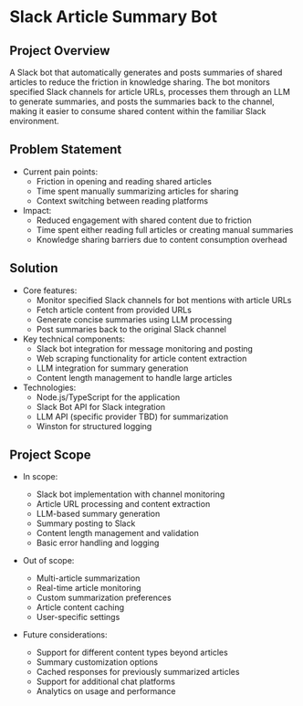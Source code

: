 # Slack Article Summary Bot

## Project Overview

A Slack bot that automatically generates and posts summaries of shared articles to reduce the friction in knowledge sharing. The bot monitors specified Slack channels for article URLs, processes them through an LLM to generate summaries, and posts the summaries back to the channel, making it easier to consume shared content within the familiar Slack environment.

## Problem Statement

- Current pain points:
  - Friction in opening and reading shared articles
  - Time spent manually summarizing articles for sharing
  - Context switching between reading platforms
- Impact:
  - Reduced engagement with shared content due to friction
  - Time spent either reading full articles or creating manual summaries
  - Knowledge sharing barriers due to content consumption overhead

## Solution

- Core features:
  - Monitor specified Slack channels for bot mentions with article URLs
  - Fetch article content from provided URLs
  - Generate concise summaries using LLM processing
  - Post summaries back to the original Slack channel
- Key technical components:
  - Slack bot integration for message monitoring and posting
  - Web scraping functionality for article content extraction
  - LLM integration for summary generation
  - Content length management to handle large articles
- Technologies:
  - Node.js/TypeScript for the application
  - Slack Bot API for Slack integration
  - LLM API (specific provider TBD) for summarization
  - Winston for structured logging

## Project Scope

- In scope:

  - Slack bot implementation with channel monitoring
  - Article URL processing and content extraction
  - LLM-based summary generation
  - Summary posting to Slack
  - Content length management and validation
  - Basic error handling and logging

- Out of scope:

  - Multi-article summarization
  - Real-time article monitoring
  - Custom summarization preferences
  - Article content caching
  - User-specific settings

- Future considerations:
  - Support for different content types beyond articles
  - Summary customization options
  - Cached responses for previously summarized articles
  - Support for additional chat platforms
  - Analytics on usage and performance

